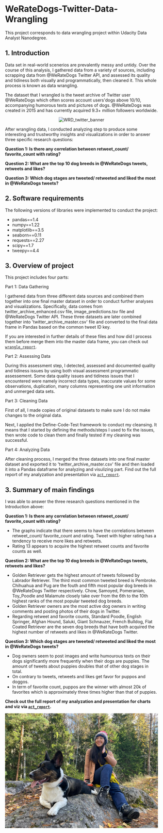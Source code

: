 # WeRateDogs-Twitter-Data-Wrangling
This project corresponds to data wrangling project within Udacity Data Analyst Nanodegree.

## 1. Introduction
Data set in real-world scenerios are prevalently messy and untidy. Over the course of this analysis, I gathered data from a variety of sources, including scrapping data from @WeRateDogs Twitter API, and assessed its quality and tidiness both visually and programmatically, then cleaned it. This whole process is known as data wrangling.

The dataset that I wrangled is the tweet archive of Twitter user @WeRateDogs which often scores account users'dogs above 10/10, accompanying humorous texts and pictures of dogs. @WeRateDogs was created in 2015 and has currently acquired 9.3+ million followers worldwide. 

<p align="center">
  <img width="482" alt="WRD_twitter_banner" src="https://user-images.githubusercontent.com/68494141/148898814-5c45e176-f36e-4895-be21-9cde60124cd0.png">
</p>

After wrangling data, I conducted analyzing step to produce some interesting and trustworthy insights and visualizations in order to answer three specific research questions:

**Question 1: Is there any correlation between retweet_count/ favorite_count with rating?**

**Question 2: What are the top 10 dog breeds in @WeRateDogs tweets, retweets and likes?**

**Question 3: Which dog stages are tweeted/ retweeted and liked the most in @WeRateDogs tweets?**

## 2. Software requirements
The following versions of libraries were implemented to conduct the project:
- pandas==1.4
- numpy==1.22
- matplotlib==3.5
- seaborn==0.11
- requests==2.27
- scipy==1.7
- tweepy==4.4

## 3. Overview of project
This project includes four parts:

Part 1: Data Gathering

I gathered data from three different data sources and combined them together into one final master dataset in order to conduct further analyses and visualizations. Specifically, data comes from twitter_archive_enhanced.csv file, image_predictions.tsv file and @WeRateDogs Twitter API. These three datasets are later combined together into 'twitter_archive_master.csv' file and converted to the final data frame in Pandas based on the common tweet ID key.

If you are interested in further details of these files and how did I process them before merge them into the master data frame, you can check out [`wrangle_report`](https://github.com/dorothy-nguyen/WeRateDogs-Twitter-Data-Wrangling/blob/main/wrangle_report.ipynb).

Part 2: Assessing Data

During this assessment step, I detected, assessed and documented quality and tidiness issues by using both visual assessment programmatic assessement. Some data quality issues and tidiness issues that I encountered were namely incorrect data types, inaccurate values for some observations, duplication, many columns representing one unit information and unmerged data sets. 

Part 3: Cleaning Data 

First of all, I made copies of original datasets to make sure I do not make changes to the original data.

Next, I applied the Define-Code-Test framework to conduct my cleansing. It means that I started by defining the methods/steps I used to fix the issues, then wrote code to clean them and finally tested if my cleaning was successful.

Part 4: Analyzing Data 

After cleaning process, I merged the three datasets into one final master dataset and exported it to 'twitter_archive_master.csv' file and then loaded it into a Pandas dataframe for analyzing and visulizing part. Find out the full report of my analyzation and presentation via [`act_report`](https://github.com/dorothy-nguyen/WeRateDogs-Twitter-Data-Wrangling/blob/main/act_report.ipynb).

## 3. Summary of main findings
I was able to answer the three research questions mentioned in the Introduction above:

**Question 1: Is there any correlation between retweet_count/ favorite_count with rating?**
- The graphs indicate that there seems to have the correlations between retweet_count/ favorite_count and rating. Tweet with higher rating has a tendency to receive more likes and retweets.
- Rating 13 appears to acquire the highest retweet counts and favorite counts as well.

**Question 2: What are the top 10 dog breeds in @WeRateDogs tweets, retweets and likes?**
- Golden Retriever gets the highest amount of tweets followed by Labrador Retriever. The third most common tweeted breed is Pembroke. Chihuahua and Pug are the fouth and fifth most popular dog breeds in @WeRateDogs Twitter respectively. Chow, Samoyed, Pomeranian, Toy_Poodle and Malamute closely take over from the 6th to the 10th highest ranks of the most popular tweeted dog breeds.
- Golden Retriever owners are the most active dog owners in writing comments and posting photos of their dogs in Twitter.
- Regarding retweet and favorite counts, Standard Poodle, English Springer, Afghan Hound, Saluki, Giant Schnauzer, French Bulldog, Flat Coated Retriever are the seven dog breeds that have both acquired the highest number of retweets and likes in @WeRateDogs Twitter.

**Question 3: Which dog stages are tweeted/ retweeted and liked the most in @WeRateDogs tweets?**
- Dog owners seem to post images and write humourous texts on their dogs significantly more frequently when their dogs are puppies. The amount of tweets about puppies doubles that of other dog stages in total. 
- On contrary to tweets, retweets and likes get favor for puppos and doggos. 
- In term of favorite count, puppos are the winner with almost 20k of favorites which is approximately three times higher than that of puppies. 

**Check out the full report of my analyzation and presentation for charts and viz via [`act_report`](https://github.com/dorothy-nguyen/WeRateDogs-Twitter-Data-Wrangling/blob/main/act_report.ipynb).**

<p align="center">
  <img src="./Happy_image.jpg">
</p>
